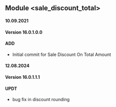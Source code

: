 ## Module <sale_discount_total>

#### 10.09.2021
#### Version 16.0.1.0.0
#### ADD
- Initial commit for Sale Discount On Total Amount


#### 12.08.2024
#### Version 16.0.1.1.1
#### UPDT
- bug fix in discount rounding
